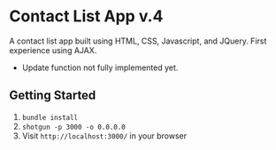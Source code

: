 Contact List App v.4
=============

A contact list app built using HTML, CSS, Javascript, and JQuery. First experience using AJAX. 
* Update function not fully implemented yet. 

## Getting Started

1. `bundle install`
2. `shotgun -p 3000 -o 0.0.0.0`
3. Visit `http://localhost:3000/` in your browser
